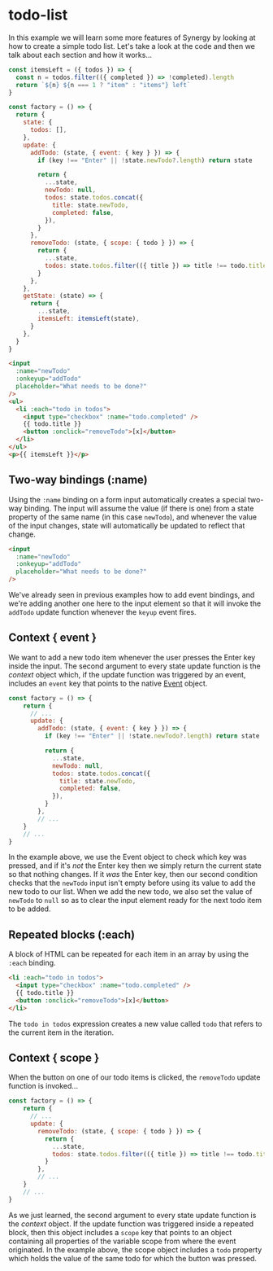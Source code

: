 <head>
  <title>Learn by example - Todo List | Synergy JS</title>
</head>
<x-app>

# todo-list

<todo-list></todo-list>

In this example we will learn some more features of Synergy by looking at how to create a simple todo list. Let's take a look at the code and then we talk about each section and how it works...

```js
const itemsLeft = ({ todos }) => {
  const n = todos.filter(({ completed }) => !completed).length
  return `${n} ${n === 1 ? "item" : "items"} left`
}

const factory = () => {
  return {
    state: {
      todos: [],
    },
    update: {
      addTodo: (state, { event: { key } }) => {
        if (key !== "Enter" || !state.newTodo?.length) return state

        return {
          ...state,
          newTodo: null,
          todos: state.todos.concat({
            title: state.newTodo,
            completed: false,
          }),
        }
      },
      removeTodo: (state, { scope: { todo } }) => {
        return {
          ...state,
          todos: state.todos.filter(({ title }) => title !== todo.title),
        }
      },
    },
    getState: (state) => {
      return {
        ...state,
        itemsLeft: itemsLeft(state),
      }
    },
  }
}
```

```html
<input
  :name="newTodo"
  :onkeyup="addTodo"
  placeholder="What needs to be done?"
/>
<ul>
  <li :each="todo in todos">
    <input type="checkbox" :name="todo.completed" />
    {{ todo.title }}
    <button :onclick="removeTodo">[x]</button>
  </li>
</ul>
<p>{{ itemsLeft }}</p>
```

## Two-way bindings (:name)

Using the `:name` binding on a form input automatically creates a special two-way binding. The input will assume the value (if there is one) from a state property of the same name (in this case `newTodo`), and whenever the value of the input changes, state will automatically be updated to reflect that change.

```html
<input
  :name="newTodo"
  :onkeyup="addTodo"
  placeholder="What needs to be done?"
/>
```

We've already seen in previous examples how to add event bindings, and we're adding another one here to the input element so that it will invoke the `addTodo` update function whenever the `keyup` event fires.

## Context { event }

We want to add a new todo item whenever the user presses the Enter key inside the input. The second argument to every state update function is the _context_ object which, if the update function was triggered by an event, includes an `event` key that points to the native <a href="https://developer.mozilla.org/en-US/docs/Web/API/Event" target="_blank">Event</a> object.

```js
const factory = () => {
    return {
      // ...
      update: {
        addTodo: (state, { event: { key } }) => {
          if (key !== "Enter" || !state.newTodo?.length) return state

          return {
            ...state,
            newTodo: null,
            todos: state.todos.concat({
              title: state.newTodo,
              completed: false,
            }),
          }
        },
        // ...
    }
    // ...
}
```

In the example above, we use the Event object to check which key was pressed, and if it's _not_ the Enter key then we simply return the current state so that nothing changes. If it _was_ the Enter key, then our second condition checks that the `newTodo` input isn't empty before using its value to add the new todo to our list. When we add the new todo, we also set the value of `newTodo` to `null` so as to clear the input element ready for the next todo item to be added.

## Repeated blocks (:each)

A block of HTML can be repeated for each item in an array by using the `:each` binding.

```html
<li :each="todo in todos">
  <input type="checkbox" :name="todo.completed" />
  {{ todo.title }}
  <button :onclick="removeTodo">[x]</button>
</li>
```

The `todo in todos` expression creates a new value called `todo` that refers to the current item in the iteration.

## Context { scope }

When the button on one of our todo items is clicked, the `removeTodo` update function is invoked...

```js
const factory = () => {
    return {
      // ...
      update: {
        removeTodo: (state, { scope: { todo } }) => {
          return {
            ...state,
            todos: state.todos.filter(({ title }) => title !== todo.title),
          }
        },
        // ...
    }
    // ...
}
```

As we just learned, the second argument to every state update function is the _context_ object. If the update function was triggered inside a repeated block, then this object includes a `scope` key that points to an object containing all properties of the variable scope from where the event originated. In the example above, the scope object includes a `todo` property which holds the value of the same todo for which the button was pressed.
</x-app>
